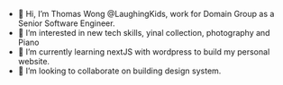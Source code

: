 - 👋 Hi, I’m Thomas Wong @LaughingKids, work for Domain Group as a Senior Software Engineer.
- 👀 I’m interested in new tech skills, yinal collection, photography and Piano
- 🌱 I’m currently learning nextJS with wordpress to build my personal website.
- 💞️ I’m looking to collaborate on building design system.

<!---
LaughingKids/LaughingKids is a ✨ special ✨ repository because its `README.md` (this file) appears on your GitHub profile.
You can click the Preview link to take a look at your changes.
--->
